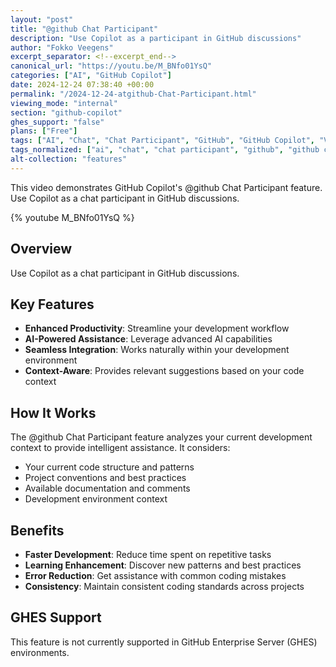```yaml
---
layout: "post"
title: "@github Chat Participant"
description: "Use Copilot as a participant in GitHub discussions"
author: "Fokko Veegens"
excerpt_separator: <!--excerpt_end-->
canonical_url: "https://youtu.be/M_BNfo01YsQ"
categories: ["AI", "GitHub Copilot"]
date: 2024-12-24 07:38:40 +00:00
permalink: "/2024-12-24-atgithub-Chat-Participant.html"
viewing_mode: "internal"
section: "github-copilot"
ghes_support: "false"
plans: ["Free"]
tags: ["AI", "Chat", "Chat Participant", "GitHub", "GitHub Copilot", "Videos"]
tags_normalized: ["ai", "chat", "chat participant", "github", "github copilot", "videos"]
alt-collection: "features"
---
```


This video demonstrates GitHub Copilot's @github Chat Participant feature. Use Copilot as a chat participant in GitHub discussions.<!--excerpt_end-->

{% youtube M_BNfo01YsQ %}

## Overview

Use Copilot as a chat participant in GitHub discussions.

## Key Features

- **Enhanced Productivity**: Streamline your development workflow
- **AI-Powered Assistance**: Leverage advanced AI capabilities
- **Seamless Integration**: Works naturally within your development environment
- **Context-Aware**: Provides relevant suggestions based on your code context

## How It Works

The @github Chat Participant feature analyzes your current development context to provide intelligent assistance. It considers:

- Your current code structure and patterns
- Project conventions and best practices
- Available documentation and comments
- Development environment context

## Benefits

- **Faster Development**: Reduce time spent on repetitive tasks
- **Learning Enhancement**: Discover new patterns and best practices
- **Error Reduction**: Get assistance with common coding mistakes
- **Consistency**: Maintain consistent coding standards across projects

## GHES Support

This feature is not currently supported in GitHub Enterprise Server (GHES) environments.
